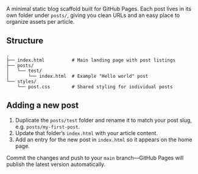A minimal static blog scaffold built for GitHub Pages. Each post lives in its own folder under `posts/`, giving you clean URLs and an easy place to organize assets per article.

## Structure

```
.
├── index.html          # Main landing page with post listings
├── posts/
│   └── test/
│       └── index.html  # Example "Hello world" post
└── styles/
    └── post.css        # Shared styling for individual posts
```

## Adding a new post

1. Duplicate the `posts/test` folder and rename it to match your post slug, e.g. `posts/my-first-post`.
2. Update that folder’s `index.html` with your article content.
3. Add an entry for the new post in `index.html` so it appears on the home page.

Commit the changes and push to your `main` branch—GitHub Pages will publish the latest version automatically.
